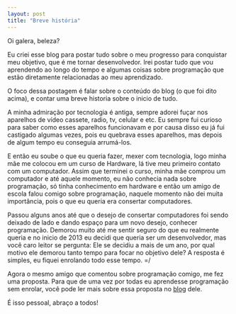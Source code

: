 ```yaml
---
layout: post
title: "Breve história"
---
```


Oi galera, beleza?

Eu criei esse blog para postar tudo sobre o meu progresso para conquistar meu objetivo, que é me tornar desenvolvedor.
Irei postar tudo que vou aprendendo ao longo do tempo e algumas coisas sobre programação que estão diretamente relacionadas ao meu aprendizado.

O foco dessa postagem é falar sobre o conteúdo do blog (o que foi dito acima), e contar uma breve historia sobre o inicio de tudo.

A minha admiração por tecnologia é antiga, sempre adorei fuçar nos aparelhos de vídeo cassete, radio, tv, celular e etc. 
Eu sempre fui curioso para saber como esses aparelhos funcionavam e por causa disso eu já fui castigado algumas vezes, pois eu quebrava esses aparelhos, mas depois de algum tempo eu conseguia arrumá-los.

E então eu soube o que eu queria fazer, mexer com tecnologia, logo minha mãe me colocou em um curso de Hardware, lá tive meu primeiro contato com um computador. 
Assim que terminei o curso, minha mãe comprou um computador e até aquele momento, eu não conhecia nada sobre programação, só tinha conhecimento em hardware e então um amigo de escola falou comigo sobre programação, naquele momento não dei muita importância, pois o que eu queria era consertar computadores.

Passou alguns anos até que o desejo de consertar computadores foi sendo deixado de lado e dando espaço para um novo desejo, conhecer programação. Demorou muito até me sentir seguro do que eu realmente queria e no inicio de 2013 eu decidi que queria ser um desenvolvedor, mas você caro leitor se pergunta: Ele se decidiu a mais de um ano, por qual motivo ele demorou tanto tempo para focar no objetivo dele?
A resposta é simples, eu fiquei enrolando todo esse tempo. =/

Agora o mesmo amigo que comentou sobre programação comigo, me fez uma proposta. Para que de uma vez por todas eu aprendesse programação sem enrolar, você pode ler mais sobre essa proposta no <a href="http://nicolasfrancax.github.io/2014/07/10/como-estou-mentorando-meu-amigo.html">blog</a> dele.

É isso pessoal, abraço a todos!